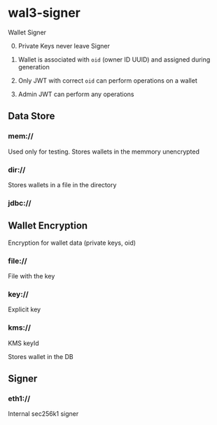 # wal3-signer

Wallet Signer

0. Private Keys never leave Signer

1. Wallet is associated with `oid` (owner ID UUID) and assigned during generation

2. Only JWT with correct `oid` can perform operations on a wallet

3. Admin JWT can perform any operations

## Data Store

### mem://

Used only for testing. Stores wallets in the memmory unencrypted

### dir://

Stores wallets in a file in the directory

### jdbc://

## Wallet Encryption

Encryption for wallet data (private keys, oid)

### file://

File with the key

### key://

Explicit key

### kms://

KMS keyId


Stores wallet in the DB

## Signer

### eth1://

Internal sec256k1 signer







